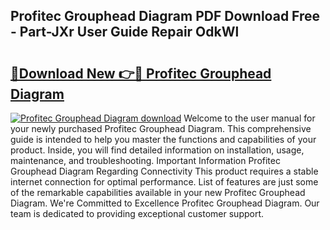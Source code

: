 ## Profitec Grouphead Diagram PDF Download Free - Part-JXr User Guide Repair OdkWl

# <h2><a href="http://dfpvi0l.blite.top/?on=Profitec+Grouphead+Diagram">🔗Download New 👉🔴 Profitec Grouphead Diagram</a></h2>

[![Profitec Grouphead Diagram download](https://i.imgur.com/lujVjoI.png)](http://dfpvi0l.blite.top/?on=Profitec+Grouphead+Diagram)
Welcome to the user manual for your newly purchased Profitec Grouphead Diagram. This comprehensive guide is intended to help you master the functions and capabilities of your product. Inside, you will find detailed information on installation, usage, maintenance, and troubleshooting. Important Information Profitec Grouphead Diagram Regarding Connectivity This product requires a stable internet connection for optimal performance. List of features are just some of the remarkable capabilities available in your new Profitec Grouphead Diagram. We're Committed to Excellence Profitec Grouphead Diagram. Our team is dedicated to providing exceptional customer support.
